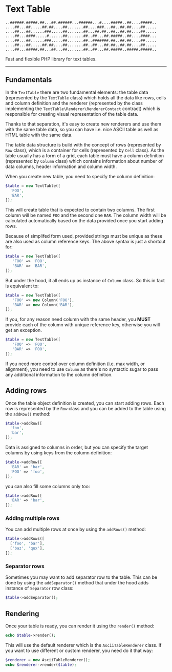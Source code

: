 # Text Table

```ascii
..######.#####.##...##.######...######...#....#####..##....#####..
....##...##.....##.##....##.......##....###...##..##.##....##.....
....##...##......###.....##.......##...##.##..##..##.##....##.....
....##...####.....#......##.......##..##...##.#####..##....####...
....##...##......###.....##.......##..#######.##..##.##....##.....
....##...##.....##.##....##.......##..##...##.##..##.##....##.....
....##...#####.##...##...##.......##..##...##.#####..#####.#####..
```

Fast and flexible PHP library for text tables.

---

## Fundamentals

In the `TextTable` there are two fundamental elements: the table data (represented by
the `TextTable` class) which holds all the data like rows, cells and column definition and the
renderer (represented by the class implementing the `TextTable\Renderer\RendererContact` contract)
which is responsible for creating visual representation of the table data.

Thanks to that separation, it's easy to create new renderers and use them with the same table data,
so you can have i.e. nice ASCII table as well as HTML table with the same data.

The table data structure is build with the concept of rows (represented by `Row` class), which is a
container for cells (represented by `Cell` class). As the table usually has a form of a grid, each
table must have a column definition (represented by `Column` class) which contains information about
number of data columns, header information and column width.

When you create new table, you need to specify the column definition:

```php
$table = new TextTable([
  'FOO',
  'BAR',
]);
```

This will create table that is expected to contain two columns. The first column will be named `FOO`
and the second one `BAR`. The column width will be calculated automatically based on the data
provided once you start adding rows.

Because of simplifed form used, provided strings must be unique as these are also used as column
reference keys. The above syntax is just a shortcut for:

```php
$table = new TextTable([
   'FOO' => 'FOO',
   'BAR' => 'BAR',
]);
```

But under the hood, it all ends up as instance of `Column` class. So this in fact is equivalent to:

```php
$table = new TextTable([
   'FOO' => new Column('FOO'),
   'BAR' => new Column('BAR'),
]);
```

If you, for any reason need column with the same header, you **MUST** provide each of the column
with unique reference key, otherwise you will get an exception.

```php
$table = new TextTable([
   'FOO' => 'FOO',
   'BAR' => 'FOO',
]);
```

If you need more control over column definition (i.e. max width, or alignment), you need to
use `Column` as there's no syntactic sugar to pass any additional information to the column
definition.

## Adding rows

Once the table object definition is created, you can start adding rows. Each row is represented by
the `Row` class and you can be added to the table using the `addRow()` method:

```php
$table->addRow([
  'foo',
  'bar',
]);
```

Data is assigned to columns in order, but you can specify the target columns by using keys from the
column definition:

```php
$table->addRow([
  'BAR' => 'bar',
  'FOO' => 'foo',
]);
```

you can also fill some columns only too:

```php
$table->addRow([
  'BAR' => 'bar',
]);
```

### Adding multiple rows

You can add multiple rows at once by using the `addRows()` method:

```php
$table->addRows([
  ['foo', 'bar'],
  ['baz', 'qux'],
]);
```

### Separator rows

Sometimes you may want to add separator row to the table. This can be done by using
the `addSeparator()`
method that under the hood adds instance of `Separator` row class:

```php
$table->addSeparator();
```

## Rendering

Once your table is ready, you can render it using the `render()` method:

```php
echo $table->render();
```

This will use the default renderer which is the `AsciiTableRenderer` class. If you want to use
different or custom renderer, you need do it that way:

```php
$renderer = new AsciiTableRenderer();
echo $renderer->render($table);
```
